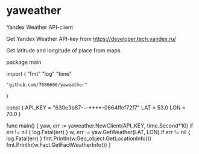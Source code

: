# yaweather
Yandex Weather API-client

Get Yandex Weather API-key from https://developer.tech.yandex.ru/

Get latitude and longitude of place from maps.

package main

import (
	"fmt"
	"log"
	"time"

	"github.com/7086600/yaweather"
)

const (
	API_KEY = "630e3b87-****-****-****-0664ffef72f7"
	LAT     = 53.0
	LON     = 70.0
)

func main() {
	yaw, err := yaweather.NewClient(API_KEY, time.Second*10)
	if err != nil {
		log.Fatal(err)
	}
	w, err := yaw.GetWeather(LAT, LON)
	if err != nil {
		log.Fatal(err)
	}
	fmt.Println(w.Geo_object.GetLocationInfo())
	fmt.Println(w.Fact.GetFactWeatherInfo())
}

